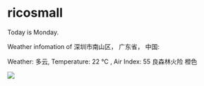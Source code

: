 # ricosmall

Today is Monday.

Weather infomation of 深圳市南山区， 广东省， 中国: 

Weather: 多云, Temperature: 22 ℃ , Air Index: 55 良森林火险 橙色

<img src="https://github-readme-stats.vercel.app/api?username=ricosmall&show_icons=true" />
